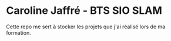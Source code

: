 # Caroline Jaffré - BTS SIO SLAM  
Cette repo me sert à stocker les projets que j'ai réalisé lors de ma formation.
